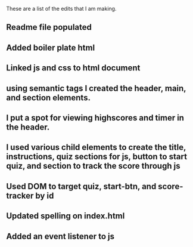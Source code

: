 These are a list of the edits that I am making.

## Readme file populated
## Added boiler plate html
## Linked js and css to html document
## using semantic tags I created the header, main, and section elements. 
## I put a spot for viewing highscores and timer in the header. 
## I used various child elements to create the title, instructions, quiz sections for js, button to start quiz, and section to track the score through js
## Used DOM to target quiz, start-btn, and score-tracker by id
## Updated spelling on index.html 
## Added an event listener to js